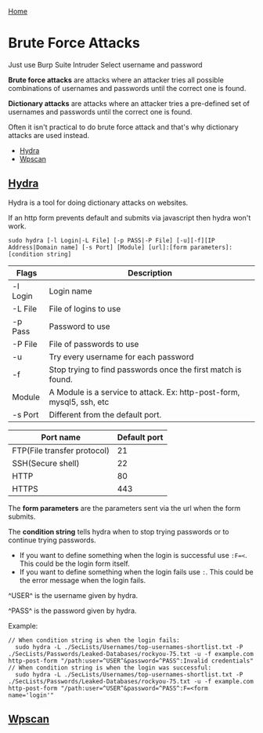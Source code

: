<!--
 * This file is part of RS Cheat Sheets.
 *
 * RS Cheat Sheets is free software: you can redistribute it and/or modify
 * it under the terms of the GNU General Public License as published by
 * the Free Software Foundation, either version 3 of the License, or
 * (at your option) any later version.
 *
 * RS Cheat Sheets is distributed in the hope that it will be useful,
 * but WITHOUT ANY WARRANTY; without even the implied warranty of
 * MERCHANTABILITY or FITNESS FOR A PARTICULAR PURPOSE.  See the
 * GNU General Public License for more details.
 *
 * You should have received a copy of the GNU General Public License
 * along with RS Cheat Sheets. If not, see <https://www.gnu.org/licenses/>.
 */
-->

[Home](../README.md)

# Brute Force Attacks

Just use Burp Suite Intruder
Select username and password


**Brute force attacks** are attacks where an attacker tries all possible combinations of usernames and passwords until the correct one is found.

**Dictionary attacks** are attacks where an attacker tries a pre-defined set of usernames and passwords until the correct one is found.

Often it isn't practical to do brute force attack and that's why dictionary attacks are used instead.

<!-- TOC -->

- [Hydra](#hydra)
- [Wpscan](#wpscan)

<!-- /TOC -->

## [Hydra](#brute-force-attacks)
Hydra is a tool for doing dictionary attacks on websites.

If an http form prevents default and submits via javascript then hydra won't work.

`sudo hydra [-l Login|-L File] [-p PASS|-P File] [-u][-f][IP Address|Domain name] [-s Port] [Module] [url]:[form parameters]:[condition string]`

| Flags    | Description                                                  |
|----------|--------------------------------------------------------------|
| -l Login | Login name                                                   |
| -L File  | File of logins to use                                        |
| -p Pass  | Password to use                                              |
| -P File  | File of passwords to use                                     |
| -u       | Try every username for each password                         |
| -f       | Stop trying to find passwords once the first match is found. |
| Module   | A Module is a service to attack. Ex: http-post-form, mysql5, ssh, etc          |
| -s Port  | Different from the default port.                             |

| Port name                   | Default port |
|-----------------------------|--------------|
| FTP(File transfer protocol) | 21           |
| SSH(Secure shell)           | 22           |
| HTTP                        | 80           |
| HTTPS                       | 443          |

The **form parameters** are the parameters sent via the url when the form submits.

The **condition string** tells hydra when to stop trying passwords or to continue trying passwords.
  - If you want to define something when the login is successful use `:F=<`. This could be the login form itself.
  - If you want to define something when the login fails use `:`. This could be the error message when the login fails.

^USER^ is the username given by hydra.

^PASS^ is the password given by hydra.

Example:
```
// When condition string is when the login fails:
  sudo hydra -L ./SecLists/Usernames/top-usernames-shortlist.txt -P ./SecLists/Passwords/Leaked-Databases/rockyou-75.txt -u -f example.com http-post-form "/path:user=^USER^&password=^PASS^:Invalid credentials"
// When condition string is when the login was successful:
  sudo hydra -L ./SecLists/Usernames/top-usernames-shortlist.txt -P ./SecLists/Passwords/Leaked-Databases/rockyou-75.txt -u -f example.com http-post-form "/path:user=^USER^&password=^PASS^:F=<form name='login'"
```

## [Wpscan](#brute-force-attacks)